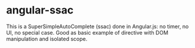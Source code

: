 # angular-ssac
This is a SuperSimpleAutoComplete (ssac) done in Angular.js: no timer, no UI, no special case. Good as basic example of directive with DOM manipulation and isolated scope.
